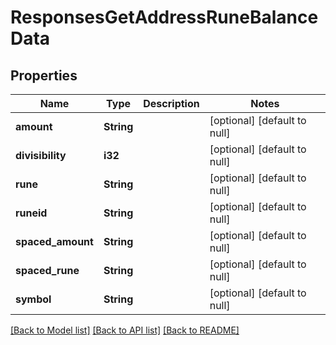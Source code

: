 # ResponsesGetAddressRuneBalanceData

## Properties
Name | Type | Description | Notes
------------ | ------------- | ------------- | -------------
**amount** | **String** |  | [optional] [default to null]
**divisibility** | **i32** |  | [optional] [default to null]
**rune** | **String** |  | [optional] [default to null]
**runeid** | **String** |  | [optional] [default to null]
**spaced_amount** | **String** |  | [optional] [default to null]
**spaced_rune** | **String** |  | [optional] [default to null]
**symbol** | **String** |  | [optional] [default to null]

[[Back to Model list]](../README.md#documentation-for-models) [[Back to API list]](../README.md#documentation-for-api-endpoints) [[Back to README]](../README.md)


